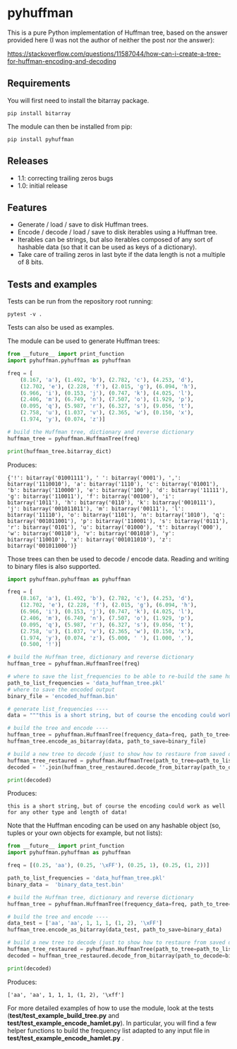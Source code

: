 # pyhuffman

This is a pure Python implementation of Huffman tree, based on the answer provided here (I was not the author of neither the post nor the answer):

https://stackoverflow.com/questions/11587044/how-can-i-create-a-tree-for-huffman-encoding-and-decoding

## Requirements

You will first need to install the bitarray package.

```
pip install bitarray
```

The module can then be installed from pip:

```
pip install pyhuffman
```

## Releases

- 1.1: correcting trailing zeros bugs
- 1.0: initial release

## Features

- Generate / load / save to disk Huffman trees.
- Encode / decode / load / save to disk iterables using a Huffman tree.
- Iterables can be strings, but also iterables composed of any sort of hashable data (so that it can be used as keys of a dictionary).
- Take care of trailing zeros in last byte if the data length is not a multiple of 8 bits.

## Tests and examples

Tests can be run from the repository root running:

```
pytest -v .
```

Tests can also be used as examples.

The module can be used to generate Huffman trees:

```Python
from __future__ import print_function
import pyhuffman.pyhuffman as pyhuffman

freq = [
    (8.167, 'a'), (1.492, 'b'), (2.782, 'c'), (4.253, 'd'),
    (12.702, 'e'), (2.228, 'f'), (2.015, 'g'), (6.094, 'h'),
    (6.966, 'i'), (0.153, 'j'), (0.747, 'k'), (4.025, 'l'),
    (2.406, 'm'), (6.749, 'n'), (7.507, 'o'), (1.929, 'p'),
    (0.095, 'q'), (5.987, 'r'), (6.327, 's'), (9.056, 't'),
    (2.758, 'u'), (1.037, 'v'), (2.365, 'w'), (0.150, 'x'),
    (1.974, 'y'), (0.074, 'z')]

# build the Huffman tree, dictionary and reverse dictionary
huffman_tree = pyhuffman.HuffmanTree(freq)

print(huffman_tree.bitarray_dict)
```

Produces:

```
{'!': bitarray('01001111'), ' ': bitarray('0001'), ',': bitarray('1110010'), 'a': bitarray('1110'), 'c': bitarray('01001'), 'b': bitarray('110000'), 'e': bitarray('100'), 'd': bitarray('11111'), 'g': bitarray('110011'), 'f': bitarray('00100'), 'i': bitarray('1011'), 'h': bitarray('0110'), 'k': bitarray('0010111'), 'j': bitarray('001011011'), 'm': bitarray('00111'), 'l': bitarray('11110'), 'o': bitarray('1101'), 'n': bitarray('1010'), 'q': bitarray('001011001'), 'p': bitarray('110001'), 's': bitarray('0111'), 'r': bitarray('0101'), 'u': bitarray('01000'), 't': bitarray('000'), 'w': bitarray('00110'), 'v': bitarray('001010'), 'y': bitarray('110010'), 'x': bitarray('001011010'), 'z': bitarray('001011000')}
```

Those trees can then be used to decode / encode data. Reading and writing to binary files is also supported.

```Python
import pyhuffman.pyhuffman as pyhuffman

freq = [
    (8.167, 'a'), (1.492, 'b'), (2.782, 'c'), (4.253, 'd'),
    (12.702, 'e'), (2.228, 'f'), (2.015, 'g'), (6.094, 'h'),
    (6.966, 'i'), (0.153, 'j'), (0.747, 'k'), (4.025, 'l'),
    (2.406, 'm'), (6.749, 'n'), (7.507, 'o'), (1.929, 'p'),
    (0.095, 'q'), (5.987, 'r'), (6.327, 's'), (9.056, 't'),
    (2.758, 'u'), (1.037, 'v'), (2.365, 'w'), (0.150, 'x'),
    (1.974, 'y'), (0.074, 'z'), (5.000, ' '), (1.000, ','),
    (0.500, '!')]

# build the Huffman tree, dictionary and reverse dictionary
huffman_tree = pyhuffman.HuffmanTree(freq)

# where to save the list_frequencies to be able to re-build the same huffman tree
path_to_list_frequencies = 'data_huffman_tree.pkl'
# where to save the encoded output
binary_file = 'encoded_huffman.bin'

# generate list_frequencies ----
data = """this is a short string, but of course the encoding could work as well for any other type and length of data!"""

# build the tree and encode ----
huffman_tree = pyhuffman.HuffmanTree(frequency_data=freq, path_to_tree=path_to_list_frequencies)
huffman_tree.encode_as_bitarray(data, path_to_save=binary_file)

# build a new tree to decode (just to show how to restaure from saved data) ----
huffman_tree_restaured = pyhuffman.HuffmanTree(path_to_tree=path_to_list_frequencies)
decoded = ''.join(huffman_tree_restaured.decode_from_bitarray(path_to_decode=binary_file))

print(decoded)
```

Produces:

```
this is a short string, but of course the encoding could work as well for any other type and length of data!
```

Note that the Huffman encoding can be used on any hashable object (so, tuples or your own objects for example, but not lists):

```python
from __future__ import print_function
import pyhuffman.pyhuffman as pyhuffman

freq = [(0.25, 'aa'), (0.25, '\xFF'), (0.25, 1), (0.25, (1, 2))]

path_to_list_frequencies = 'data_huffman_tree.pkl'
binary_data =  'binary_data_test.bin'

# build the Huffman tree, dictionary and reverse dictionary
huffman_tree = pyhuffman.HuffmanTree(frequency_data=freq, path_to_tree=path_to_list_frequencies)

# build the tree and encode ----
data_test = ['aa', 'aa', 1, 1, 1, (1, 2), '\xFF']
huffman_tree.encode_as_bitarray(data_test, path_to_save=binary_data)

# build a new tree to decode (just to show how to restaure from saved data) ----
huffman_tree_restaured = pyhuffman.HuffmanTree(path_to_tree=path_to_list_frequencies)
decoded = huffman_tree_restaured.decode_from_bitarray(path_to_decode=binary_data)

print(decoded)
```

Produces:

```
['aa', 'aa', 1, 1, 1, (1, 2), '\xff']
```

For more detailed examples of how to use the module, look at the tests (**test/test_example_build_tree.py** and **test/test_example_encode_hamlet.py**). In particular, you will find a few helper functions to build the frequency list adapted to any input file in **test/test_example_encode_hamlet.py** .
